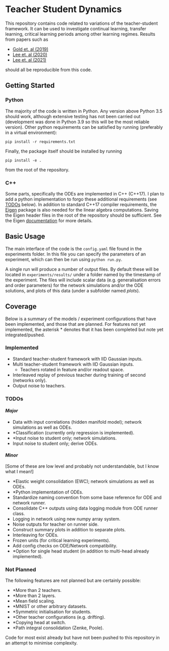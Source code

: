 # Teacher Student Dynamics

This repository contains code related to variations of the teacher-student framework. It can be used to investigate continual learning, transfer learning, critical learning periods among other learning regimes. Results from papers such as

- [Gold et. al (2019)](https://proceedings.neurips.cc/paper/2019/hash/cab070d53bd0d200746fb852a922064a-Abstract.html)
- [Lee et. al (2020)](https://proceedings.mlr.press/v139/lee21e.html?ref=https://githubhelp.com)
- [Lee et. al (2021)](https://arxiv.org/abs/2205.09029)

should all be reproducible from this code.

## Getting Started

### Python
The majority of the code is written in Python. Any version above Python 3.5 should work, although extensive testing has not been carried out (development was done in Python 3.9 so this will be the most reliable version). Other python requirements can be satisfied by running (preferably in a virtual environment):

```pip install -r requirements.txt```

Finally, the package itself should be installed by running 

```pip install -e .```

from the root of the repository.

### C++
Some parts, specifically the ODEs are implemented in C++ (C++17). I plan to add a python implementation to forgo these additional requirements (see [TODOs](#todos) below). In addition to standard C++17 compiler requirements, the [Eigen](https://eigen.tuxfamily.org/index.php?title=Main_Page) package is also needed for the linear algebra computations. Saving the Eigen header files in the root of the repository should be sufficient. See the Eigen [documentation](https://eigen.tuxfamily.org/dox/GettingStarted.html) for more details.

## Basic Usage

The main interface of the code is the ```config.yaml``` file found in the experiments folder. In this file you can specify the parameters of an experiment, which can then be run using ```python run.py```.

A single run will produce a number of output files. By default these will be located in ```experiments/results/``` under a folder named by the timestamp of the experiment. The files will include scalar data (e.g. generalisation errors and order parameters) for the network simulations and/or the ODE solutions, and plots of this data (under a subfolder named _plots_).

## Coverage

Below is a summary of the models / experiment configurations that have been implemented, and those that are planned. For features not yet implemented, the asterisk * denotes that it has been completed but note yet integrated/pushed.

### Implemented

- Standard teacher-student framework with IID Gaussian inputs.
- Multi teacher-student framework with IID Gaussian inputs.
    - Teachers rotated in feature and/or readout space.
- Interleaved replay of previous teacher during training of second (networks only).
- Output noise to teachers.
### TODOs

#### _Major_

- Data with input correlations (hidden manifold model); network simulations as well as ODEs.
- *Classification (currently only regression is implemented).
- *Input noise to student only; network simulations.
- Input noise to student only; derive ODEs.
#### _Minor_

[Some of these are low level and probably not understandable, but I know what I mean!]

- *Elastic weight consolidation (EWC); network simulations as well as ODEs.
- *Python implementation of ODEs.
- Standardize naming convention from some base reference for ODE and network runner.
- Consolidate C++ outputs using data logging module from ODE runner class.
- Logging in network using new numpy array system.
- Noise outputs for teacher on runner side.
- Construct summary plots in addition to separate plots.
- Interleaving for ODEs.
- Frozen units (for critical learning experiments).
- Add config checks on ODE/Network compatibility.
- *Option for single head student (in addition to multi-head already implemented).

### Not Planned

The following features are not planned but are certainly possible:

- *More than 2 teachers.
- *More than 2 layers.
- *Mean field scaling.
- *MNIST or other arbitrary datasets.
- *Symmetric initialisation for students.
- *Other teacher configurations (e.g. drifting).
- *Copying head at switch.
- *Path integral consolidation (Zenke, Poole).

 Code for most exist already but have not been pushed to this repository in an attempt to minimise complexity. 